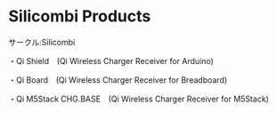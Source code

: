 # Silicombi Products
サークル:Silicombi

・Qi Shield　(Qi Wireless Charger Receiver for Arduino)

・Qi Board　(Qi Wireless Charger Receiver for Breadboard)

・Qi M5Stack CHG.BASE　(Qi Wireless Charger Receiver for M5Stack)